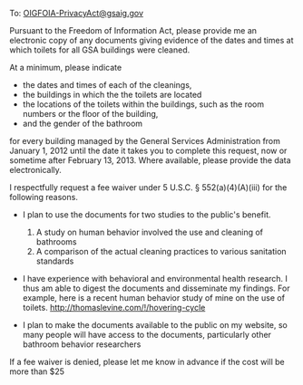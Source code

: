 To: OIGFOIA-PrivacyAct@gsaig.gov

Pursuant to the Freedom of Information Act, please provide me an electronic copy
of any documents giving evidence of the dates and times at which toilets for all
GSA buildings were cleaned.

At a minimum, please indicate

* the dates and times of each of the cleanings,
* the buildings in which the the toilets are located
* the locations of the toilets within the buildings, such as the room numbers or the floor of the building,
* and the gender of the bathroom

for every building managed by the General Services Administration from January 1,
2012 until the date it takes you to complete this request, now or sometime after
February 13, 2013. Where available, please provide the data electronically.

I respectfully request a fee waiver under 5 U.S.C. § 552(a)(4)(A)(iii) for the following reasons.

* I plan to use the documents for two studies to the public's benefit.
  1. A study on human behavior involved the use and cleaning of bathrooms
  2. A comparison of the actual cleaning practices to various sanitation standards

* I have experience with behavioral and environmental health research. I thus am
    able to digest the documents and disseminate my findings. For example, here
    is a recent human behavior study of mine on the use of toilets.
    http://thomaslevine.com/!/hovering-cycle

* I plan to make the documents available to the public on my website,
    so many people will have access to the documents, particularly other
    bathroom behavior researchers

If a fee waiver is denied, please let me know in advance if the cost will be more than $25

